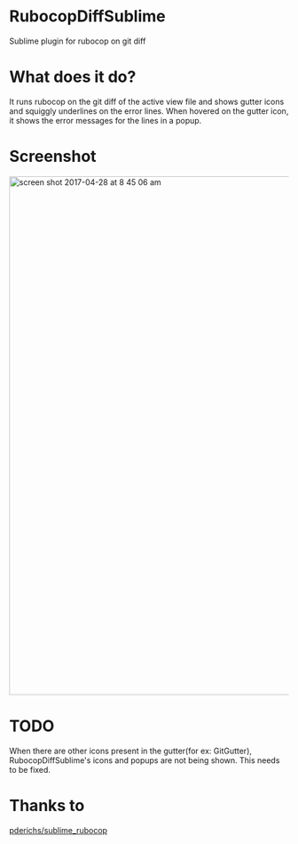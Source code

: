 # RubocopDiffSublime
Sublime plugin for rubocop on git diff

# What does it do?

It runs rubocop on the git diff of the active view file and shows gutter icons and squiggly underlines on the error lines. 
When hovered on the gutter icon, it shows the error messages for the lines in a popup. 

# Screenshot

<img width="933" alt="screen shot 2017-04-28 at 8 45 06 am" src="https://cloud.githubusercontent.com/assets/389262/25512994/673603f6-2bef-11e7-8f42-5f1d03c5dac6.png">


# TODO

When there are other icons present in the gutter(for ex: GitGutter), RubocopDiffSublime's icons and popups are not being shown. This needs to be fixed. 

# Thanks to

[pderichs/sublime_rubocop](https://github.com/pderichs/sublime_rubocop)
